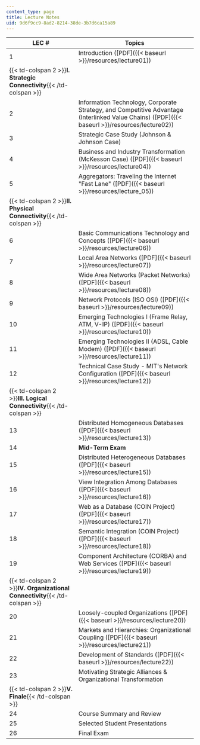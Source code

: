 ```yaml
---
content_type: page
title: Lecture Notes
uid: 9d6f9cc9-8ad2-8214-38de-3b7d6ca15a89
---
```


| LEC # | Topics |
| --- | --- |
| 1 | Introduction ([PDF]({{< baseurl >}}/resources/lecture01)) |
| {{< td-colspan 2 >}}**I. Strategic Connectivity**{{< /td-colspan >}} ||
| 2 | Information Technology, Corporate Strategy, and Competitive Advantage (Interlinked Value Chains) ([PDF]({{< baseurl >}}/resources/lecture02)) |
| 3 | Strategic Case Study (Johnson & Johnson Case) |
| 4 | Business and Industry Transformation (McKesson Case) ([PDF]({{< baseurl >}}/resources/lecture04)) |
| 5 | Aggregators: Traveling the Internet "Fast Lane" ([PDF]({{< baseurl >}}/resources/lecture_05)) |
| {{< td-colspan 2 >}}**II. Physical Connectivity**{{< /td-colspan >}} ||
| 6 | Basic Communications Technology and Concepts ([PDF]({{< baseurl >}}/resources/lecture06)) |
| 7 | Local Area Networks ([PDF]({{< baseurl >}}/resources/lecture07)) |
| 8 | Wide Area Networks (Packet Networks) ([PDF]({{< baseurl >}}/resources/lecture08)) |
| 9 | Network Protocols (ISO OSI) ([PDF]({{< baseurl >}}/resources/lecture09)) |
| 10 | Emerging Technologies I (Frame Relay, ATM, V-IP) ([PDF]({{< baseurl >}}/resources/lecture10)) |
| 11 | Emerging Technologies II (ADSL, Cable Modem) ([PDF]({{< baseurl >}}/resources/lecture11)) |
| 12 | Technical Case Study - MIT's Network Configuration ([PDF]({{< baseurl >}}/resources/lecture12)) |
| {{< td-colspan 2 >}}**III. Logical Connectivity**{{< /td-colspan >}} ||
| 13 | Distributed Homogeneous Databases ([PDF]({{< baseurl >}}/resources/lecture13)) |
| 14 | **Mid-Term Exam** |
| 15 | Distributed Heterogeneous Databases ([PDF]({{< baseurl >}}/resources/lecture15)) |
| 16 | View Integration Among Databases ([PDF]({{< baseurl >}}/resources/lecture16)) |
| 17 | Web as a Database (COIN Project) ([PDF]({{< baseurl >}}/resources/lecture17)) |
| 18 | Semantic Integration (COIN Project) ([PDF]({{< baseurl >}}/resources/lecture18)) |
| 19 | Component Architecture (CORBA) and Web Services ([PDF]({{< baseurl >}}/resources/lecture19)) |
| {{< td-colspan 2 >}}**IV. Organizational Connectivity**{{< /td-colspan >}} ||
| 20 | Loosely-coupled Organizations ([PDF]({{< baseurl >}}/resources/lecture20)) |
| 21 | Markets and Hierarchies: Organizational Coupling ([PDF]({{< baseurl >}}/resources/lecture21)) |
| 22 | Development of Standards ([PDF]({{< baseurl >}}/resources/lecture22)) |
| 23 | Motivating Strategic Alliances & Organizational Transformation |
| {{< td-colspan 2 >}}**V. Finale**{{< /td-colspan >}} ||
| 24 | Course Summary and Review |
| 25 | Selected Student Presentations |
| 26 | Final Exam